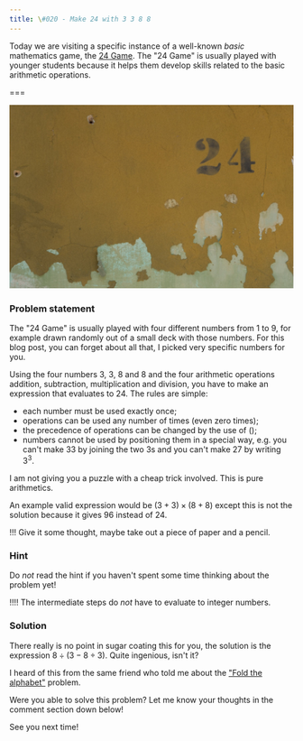 ```yaml
---
title: \#020 - Make 24 with 3 3 8 8
---
```


Today we are visiting a specific instance of a well-known _basic_ mathematics game, the [24 Game]. The "24 Game" is usually played with younger students because it helps them develop skills related to the basic arithmetic operations.

===

![A picture of a wall with a 24 in it](24.jpg "Photo by Kadir Celep on Unsplash")

### Problem statement

The "24 Game" is usually played with four different numbers from $1$ to $9$, for example drawn randomly out of a small deck with those numbers. For this blog post, you can forget about all that, I picked very specific numbers for you.

Using the four numbers $3$, $3$, $8$ and $8$ and the four arithmetic operations addition, subtraction, multiplication and division, you have to make an expression that evaluates to $24$. The rules are simple:

 - each number must be used exactly once;
 - operations can be used any number of times (even zero times);
 - the precedence of operations can be changed by the use of $()$;
 - numbers cannot be used by positioning them in a special way, e.g. you can't make $33$ by joining the two $3$s and you can't make $27$ by writing $3^3$.

I am not giving you a puzzle with a cheap trick involved. This is pure arithmetics.

An example valid expression would be $(3+3)\times (8+8)$ except this is not the solution because it gives $96$ instead of $24$.

!!! Give it some thought, maybe take out a piece of paper and a pencil.

### Hint

Do _not_ read the hint if you haven't spent some time thinking about the problem yet!

!!!! The intermediate steps do _not_ have to evaluate to integer numbers.


### Solution

There really is no point in sugar coating this for you, the solution is the expression $8 \div (3 - 8\div 3)$. Quite ingenious, isn't it?

I heard of this from the same friend who told me about the ["Fold the alphabet"][fold the alphabet] problem.

Were you able to solve this problem? Let me know your thoughts in the comment section down below!

See you next time!

[24 Game]: https://en.wikipedia.org/wiki/24_Game
[fold the alphabet]: ../fold-the-alphabet
